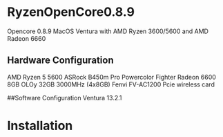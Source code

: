 # RyzenOpenCore0.8.9
Opencore 0.8.9 MacOS Ventura with AMD Ryzen 3600/5600 and AMD Radeon 6660

## Hardware Configuration
AMD Ryzen 5 5600
ASRock B450m Pro
Powercolor Fighter Radeon 6600 8GB
OLOy 32GB 3000MHz (4x8GB)
Fenvi FV-AC1200 Pcie wireless card

##Software Configuration
Ventura 13.2.1


# Installation

